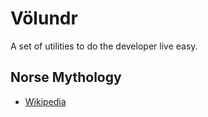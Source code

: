 # Völundr

A set of utilities to do the developer live easy.

## Norse Mythology

- [Wikipedia](https://en.wikipedia.org/wiki/Wayland_the_Smith)